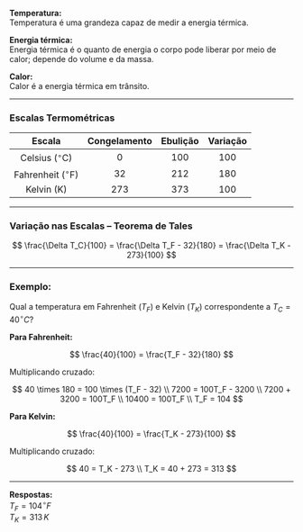 
**Temperatura:**  
Temperatura é uma grandeza capaz de medir a energia térmica.

**Energia térmica:**  
Energia térmica é o quanto de energia o corpo pode liberar por meio de calor; depende do volume e da massa.

**Calor:**  
Calor é a energia térmica em trânsito.

---

### Escalas Termométricas

| Escala         | Congelamento | Ebulição | Variação |
|:--------------:|:------------:|:--------:|:--------:|
| Celsius ($^\circ$C)    | 0            | 100      | 100      |
| Fahrenheit ($^\circ$F) | 32           | 212      | 180      |
| Kelvin (K)     | 273          | 373      | 100      |

---

### Variação nas Escalas – Teorema de Tales

$$
\frac{\Delta T_C}{100} = \frac{\Delta T_F - 32}{180} = \frac{\Delta T_K - 273}{100}
$$

---

### Exemplo:

Qual a temperatura em Fahrenheit ($T_F$) e Kelvin ($T_K$) correspondente a $T_C = 40^\circ C$?

**Para Fahrenheit:**

$$
\frac{40}{100} = \frac{T_F - 32}{180}
$$

Multiplicando cruzado:

$$
40 \times 180 = 100 \times (T_F - 32) \\
7200 = 100T_F - 3200 \\
7200 + 3200 = 100T_F \\
10400 = 100T_F \\
T_F = 104
$$

**Para Kelvin:**

$$
\frac{40}{100} = \frac{T_K - 273}{100}
$$

Multiplicando cruzado:

$$
40 = T_K - 273 \\
T_K = 40 + 273 = 313
$$

---

**Respostas:**  
$T_F = 104^\circ F$  
$T_K = 313\,K$